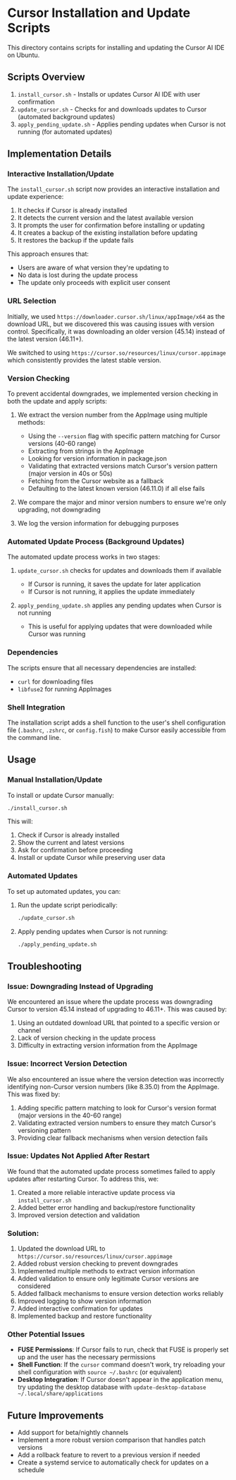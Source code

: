 # Cursor Installation and Update Scripts

This directory contains scripts for installing and updating the Cursor AI IDE on Ubuntu.

## Scripts Overview

1. `install_cursor.sh` - Installs or updates Cursor AI IDE with user confirmation
2. `update_cursor.sh` - Checks for and downloads updates to Cursor (automated background updates)
3. `apply_pending_update.sh` - Applies pending updates when Cursor is not running (for automated updates)

## Implementation Details

### Interactive Installation/Update

The `install_cursor.sh` script now provides an interactive installation and update experience:

1. It checks if Cursor is already installed
2. It detects the current version and the latest available version
3. It prompts the user for confirmation before installing or updating
4. It creates a backup of the existing installation before updating
5. It restores the backup if the update fails

This approach ensures that:
- Users are aware of what version they're updating to
- No data is lost during the update process
- The update only proceeds with explicit user consent

### URL Selection

Initially, we used `https://downloader.cursor.sh/linux/appImage/x64` as the download URL, but we discovered this was causing issues with version control. Specifically, it was downloading an older version (45.14) instead of the latest version (46.11+).

We switched to using `https://cursor.so/resources/linux/cursor.appimage` which consistently provides the latest stable version.

### Version Checking

To prevent accidental downgrades, we implemented version checking in both the update and apply scripts:

1. We extract the version number from the AppImage using multiple methods:
   - Using the `--version` flag with specific pattern matching for Cursor versions (40-60 range)
   - Extracting from strings in the AppImage
   - Looking for version information in package.json
   - Validating that extracted versions match Cursor's version pattern (major version in 40s or 50s)
   - Fetching from the Cursor website as a fallback
   - Defaulting to the latest known version (46.11.0) if all else fails

2. We compare the major and minor version numbers to ensure we're only upgrading, not downgrading
3. We log the version information for debugging purposes

### Automated Update Process (Background Updates)

The automated update process works in two stages:

1. `update_cursor.sh` checks for updates and downloads them if available
   - If Cursor is running, it saves the update for later application
   - If Cursor is not running, it applies the update immediately

2. `apply_pending_update.sh` applies any pending updates when Cursor is not running
   - This is useful for applying updates that were downloaded while Cursor was running

### Dependencies

The scripts ensure that all necessary dependencies are installed:
- `curl` for downloading files
- `libfuse2` for running AppImages

### Shell Integration

The installation script adds a shell function to the user's shell configuration file (`.bashrc`, `.zshrc`, or `config.fish`) to make Cursor easily accessible from the command line.

## Usage

### Manual Installation/Update

To install or update Cursor manually:

```bash
./install_cursor.sh
```

This will:
1. Check if Cursor is already installed
2. Show the current and latest versions
3. Ask for confirmation before proceeding
4. Install or update Cursor while preserving user data

### Automated Updates

To set up automated updates, you can:

1. Run the update script periodically:
   ```bash
   ./update_cursor.sh
   ```

2. Apply pending updates when Cursor is not running:
   ```bash
   ./apply_pending_update.sh
   ```

## Troubleshooting

### Issue: Downgrading Instead of Upgrading

We encountered an issue where the update process was downgrading Cursor to version 45.14 instead of upgrading to 46.11+. This was caused by:

1. Using an outdated download URL that pointed to a specific version or channel
2. Lack of version checking in the update process
3. Difficulty in extracting version information from the AppImage

### Issue: Incorrect Version Detection

We also encountered an issue where the version detection was incorrectly identifying non-Cursor version numbers (like 8.35.0) from the AppImage. This was fixed by:

1. Adding specific pattern matching to look for Cursor's version format (major versions in the 40-60 range)
2. Validating extracted version numbers to ensure they match Cursor's versioning pattern
3. Providing clear fallback mechanisms when version detection fails

### Issue: Updates Not Applied After Restart

We found that the automated update process sometimes failed to apply updates after restarting Cursor. To address this, we:

1. Created a more reliable interactive update process via `install_cursor.sh`
2. Added better error handling and backup/restore functionality
3. Improved version detection and validation

### Solution:

1. Updated the download URL to `https://cursor.so/resources/linux/cursor.appimage`
2. Added robust version checking to prevent downgrades
3. Implemented multiple methods to extract version information
4. Added validation to ensure only legitimate Cursor versions are considered
5. Added fallback mechanisms to ensure version detection works reliably
6. Improved logging to show version information
7. Added interactive confirmation for updates
8. Implemented backup and restore functionality

### Other Potential Issues

- **FUSE Permissions**: If Cursor fails to run, check that FUSE is properly set up and the user has the necessary permissions
- **Shell Function**: If the `cursor` command doesn't work, try reloading your shell configuration with `source ~/.bashrc` (or equivalent)
- **Desktop Integration**: If Cursor doesn't appear in the application menu, try updating the desktop database with `update-desktop-database ~/.local/share/applications`

## Future Improvements

- Add support for beta/nightly channels
- Implement a more robust version comparison that handles patch versions
- Add a rollback feature to revert to a previous version if needed
- Create a systemd service to automatically check for updates on a schedule 